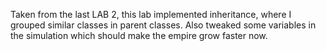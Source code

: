 Taken from the last LAB 2, this lab implemented inheritance, where I grouped similar classes in
parent classes. Also tweaked some variables in the simulation which should make the empire grow
faster now.